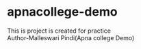 # apnacollege-demo
This is project is created for practice
<br>
Author-Malleswari Pindi(Apna college Demo)
